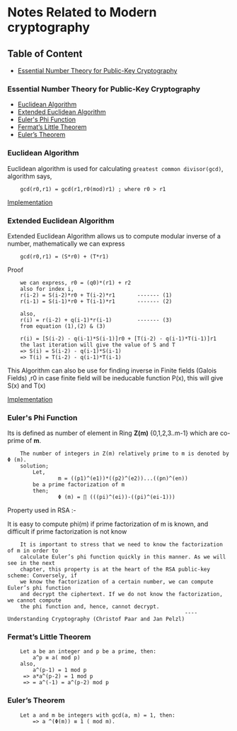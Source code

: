 # Notes Related to Modern cryptography

## Table of Content

- [Essential Number Theory for Public-Key Cryptography](#Essential-Number-Theory-for-Public-Key-Cryptography)

### Essential Number Theory for Public-Key Cryptography
- [Euclidean Algorithm](#Euclidean-Algorithm)
- [Extended Euclidean Algorithm](#Extended-Euclidean-Algorithm)
- [Euler's Phi Function](Euler's-Phi-Function)
- [Fermat’s Little Theorem](#Fermat’s-Little-Theorem)
- [Euler’s Theorem](#Euler’s-Theorem)

### Euclidean Algorithm

Euclidean algorithm is used for calculating ``greatest common divisor(gcd)``, algorithm says,
```
    gcd(r0,r1) = gcd(r1,r0(mod)r1) ; where r0 > r1
```
[Implementation](../math/gcd/gcd.go)

### Extended Euclidean Algorithm
Extended Euclidean Algorithm allows us to compute modular inverse of a number, mathematically we can express

``` 
    gcd(r0,r1) = (S*r0) + (T*r1)
```
Proof
``` 
    we can express, r0 = (q0)*(r1) + r2
    also for index i,
    r(i-2) = S(i-2)*r0 + T(i-2)*r1       ------- (1)
    r(i-1) = S(i-1)*r0 + T(i-1)*r1       ------- (2)

    also,
    r(i) = r(i-2) + q(i-1)*r(i-1)        ------- (3)
    from equation (1),(2) & (3)

    r(i) = [S(i-2) - q(i-1)*S(i-1)]r0 + [T(i-2) - q(i-1)*T(i-1)]r1
    the last iteration will give the value of S and T
    => S(i) = S(i-2) - q(i-1)*S(i-1)
    => T(i) = T(i-2) - q(i-1)*T(i-1)
```

This Algorithm can also be use for finding inverse in Finite fields (Galois Fields)
,r0 in case finite field will be ineducable function P(x), this will give S(x) and T(x)

[Implementation](../math/modularinverse/modularinverse.go)

### Euler's Phi Function
Its is defined as number of element in Ring **Z(m)** {0,1,2,3..m-1} which are co-prime of **m**.
```
    The number of integers in Z(m) relatively prime to m is denoted by Φ (m).
    solution;
        Let,
                m = ((p1)^(e1))*((p2)^(e2))...((pn)^(en)) 
        be a prime factorization of m
        then;
                Φ (m) = ∏ (((pi)^(ei))-((pi)^(ei-1)))
```

Property used in RSA :-

It is easy to compute phi(m) if prime factorization of m is known, and difficult if prime factorization is not know

```
    It is important to stress that we need to know the factorization of m in order to
    calculate Euler’s phi function quickly in this manner. As we will see in the next
    chapter, this property is at the heart of the RSA public-key scheme: Conversely, if
    we know the factorization of a certain number, we can compute Euler’s phi function
    and decrypt the ciphertext. If we do not know the factorization, we cannot compute
    the phi function and, hence, cannot decrypt.
                                                        ---- Understanding Cryptography (Christof Paar and Jan Pelzl)
```

### Fermat’s Little Theorem
```
    Let a be an integer and p be a prime, then:
        a^p ≡ a( mod p)
    also, 
        a^(p-1) = 1 mod p
     => a*a^(p-2) = 1 mod p
     => = a^(-1) = a^(p-2) mod p
```

### Euler’s Theorem
```
    Let a and m be integers with gcd(a, m) = 1, then:
        => a ^(Φ(m)) ≡ 1 ( mod m).
```